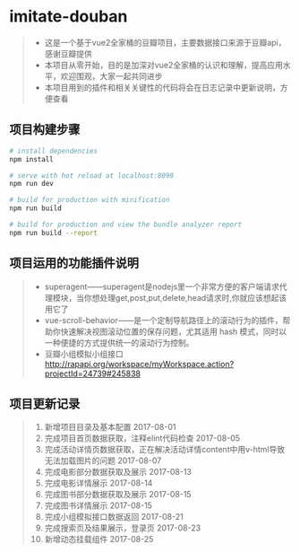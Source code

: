 # imitate-douban

> * 这是一个基于vue2全家桶的豆瓣项目，主要数据接口来源于豆瓣api，感谢豆瓣提供
> * 本项目从零开始，目的是加深对vue2全家桶的认识和理解，提高应用水平，欢迎围观，大家一起共同进步
> * 本项目用到的插件和相关关键性的代码将会在日志记录中更新说明，方便查看

## 项目构建步骤

``` bash
# install dependencies
npm install

# serve with hot reload at localhost:8090
npm run dev

# build for production with minification
npm run build

# build for production and view the bundle analyzer report
npm run build --report
```
## 项目运用的功能插件说明

> * superagent——superagent是nodejs里一个非常方便的客户端请求代理模块，当你想处理get,post,put,delete,head请求时,你就应该想起该用它了
> * vue-scroll-behavior——是一个定制导航路径上的滚动行为的插件，帮助你快速解决视图滚动位置的保存问题，尤其适用 hash 模式，同时以一种便捷的方式提供统一的滚动行为控制。
> * 豆瓣小组模拟小组接口 http://rapapi.org/workspace/myWorkspace.action?projectId=24739#245838
## 项目更新记录

> 1.  新增项目目录及基本配置                         2017-08-01
> 2.  完成项目首页数据获取，注释elint代码检查        2017-08-05
> 3.  完成活动详情页数据获取，正在解决活动详情content中用v-html导致无法加载图片的问题        2017-08-07
> 4.  完成电影部分数据获取及展示        2017-08-13
> 5.  完成电影详情展示        2017-08-14
> 6.  完成图书部分数据获取及展示        2017-08-15
> 7.  完成图书详情展示        2017-08-15
> 8.  完成小组模拟接口数据返回        2017-08-21
> 9.  完成搜索页及结果展示，登录页        2017-08-23
> 10.  新增动态挂载组件        2017-08-25
